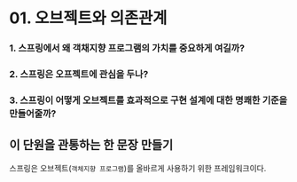 # 01. 오브젝트와 의존관계
### 1. 스프링에서 왜 객채지향 프로그램의 가치를 중요하게 여길까?

### 2. 스프링은 오프젝트에 관심을 두나?

### 3. 스프링이 어떻게 오브젝트를 효과적으로 구현 설계에 대한 명쾌한 기준을 만들어줄까?

## 이 단원을 관통하는 한 문장 만들기
스프링은 오브젝트(`객체지향 프로그램`)를 올바르게 사용하기 위한 프레임워크이다.
